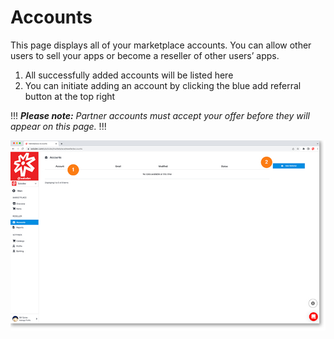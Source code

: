 # Accounts

This page displays all of your marketplace accounts. You can allow other users to sell your apps or become a reseller of other users’ apps.

1. All successfully added accounts will be listed here
2. You can initiate adding an account by clicking the blue add referral button at the top right

!!!
***Please note:** Partner accounts must accept your offer before they will appear on this page.*
!!!

<a href="../../images/marketplace-accounts-lg.jpg" target="_blank"><img src="../../images/marketplace-accounts.jpg" style="margin: auto; display: block"></a>
